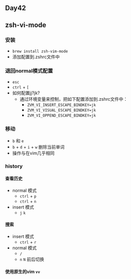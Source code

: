 ## Day42

## zsh-vi-mode 

### 安装
* `brew install zsh-vim-mode`
* 添加配置到.zshrc文件中


### 退回normal模式配置
* `esc`
* `ctrl` + `[`
* 如何配置jj?jk?
  * 通过环境变量来控制，把如下配置添加到.zshrc文件中：
    * `ZVM_VI_INSERT_ESCAPE_BINDKEY=jk`
    * `ZVM_VI_VISUAL_ESCAPE_BINDKEY=jk`
    * `ZVM_VI_OPPEND_ESCAPE_BINDKEY=jk`

### 移动
* `b` 和 `e`  
* `b` + `d` + `i` + `w` 删除当前单词
* 操作与在vim几乎相同

### history
#### 查看历史
* normal 模式
  * `ctrl` + `p` 
  * `ctrl` + `n`
* insert 模式
  * `j` `k`

#### 搜索
* insert 模式
  * `ctrl` + `r`
* normal 模式
  * `/`
  * `n`  `N` 前后切换

#### 使用原生的vim `vv`